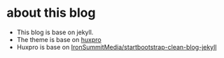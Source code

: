 # about this blog

- This blog is base on jekyll.
- The theme is base on [huxpro](https://github.com/Huxpro/huxpro.github.io)
- Huxpro is base on [IronSummitMedia/startbootstrap-clean-blog-jekyll](https://github.com/BlackrockDigital/startbootstrap-clean-blog-jekyll)
